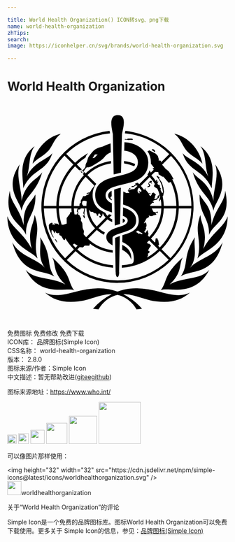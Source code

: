 ```yaml
---

title: World Health Organization() ICON转svg、png下载
name: world-health-organization
zhTips: 
search: 
image: https://iconhelper.cn/svg/brands/world-health-organization.svg

---
```


# World Health Organization  <small style="font-size: 60%;font-weight: 100"></small>

<div id="svg" class="svg-wrap">
<svg role="img" viewBox="0 0 24 24" xmlns="http://www.w3.org/2000/svg"><title>World Health Organization icon</title><path d="M12.0214 1.4122c-1.064 0-.6118 1.5783-.5273 2.0925 0 .025.0857 3.5707.1024 4.3789.1619-.0429.3226-.0822.4761-.119l.3214-.081c.0154-.782.094-4.1658.0964-4.1837.0702-.551.6272-2.0877-.469-2.0877zm-.3118 12.0405c.119-.0405.238-.0762.3452-.1107l.2297-.0714c0-.2274.069-3.372.0809-3.9433a7.2271 7.2271 0 0 0-.732.2107c.0083.4285.0702 3.5719.0762 3.9147zm.3928 1.1926c-.0405.0143-.144.0583-.2095.081-.0655.0226-.1571.0606-.1571.0845 0 .0238.0666 3.6195.0666 3.6992 0 .744.3785.7487.3785 0 0-.0535.0762-3.9159.0762-3.9159s-.0905.0298-.1547.0512zm-.8558-10.1468a5.4953 5.4953 0 0 0-.8332.3392c-.2975.0988-.7141.119-1.151.588a5.8905 5.8905 0 0 0-.3963.5094c-.131.188-.1369.4904-.238.6535-.1381.238-.1048.3701-.1048.3701v.0072a.632.632 0 0 1-.1595.2952.6046.6046 0 0 1-.5546.2213c.1975.0988.476-.0392.476-.0392a3.6433 3.6433 0 0 0-.1047.3927c.2214-.501.425-.6843.488-.7355.0952.0214.2928.013.6594-.1976.4142-.238 1.0367-.6249 1.2129-.87a1.6175 1.6175 0 0 1 .7332-.5535c-.0131-.3773-.0203-.7035-.0274-.9808zM9.4993 6.0637L9.284 6.11l.257-.413.3.0095zm1.2795 8.64c0 .4665.3452.714.6892.9128 0-.0785-.0143-.801-.0143-.8129.0071-.144.1464-.2309.2595-.2845a5.6 5.6 0 0 1 .5463-.2082c.1023-.0358.1892-.0703.2868-.0988.6904-.2083 1.489-.4761 1.489-1.3093 0-.8332-.6844-1.1902-1.4283-1.4438 0 .2678-.013.6594-.019.9296.3166.119.526.275.526.5142 0 .3011-.3213.476-.5486.5618a5.9252 5.9252 0 0 1-.2797.0976c-.1833.0571-.381.119-.5654.1904a2.7126 2.7126 0 0 0-.2797.119c-.3285.1643-.663.406-.6618.832zm4.5753-8.1496c0-.8534-.619-1.8009-2.1365-2.1353a3.6528 3.6528 0 0 0-.463-.0536c0 .1286-.0095.4237-.0095.4237 0 .0929-.0095.4345-.012.5083a2.1424 2.1424 0 0 1 .2917.0404c.882.2107 1.1974.7142 1.1974 1.2165 0 .8105-.6927 1.1164-1.5473 1.3473l-.2821.0738c-.2583.0643-.5237.1262-.7868.1964a10.782 10.782 0 0 0-.2797.0797c-.9438.288-1.7556.7427-1.7556 1.9044 0 1.1617.926 1.5878 1.8294 1.8663q-.0083-.4987-.019-1.0022c-.3988-.1868-.6797-.4332-.6797-.8474 0-.4142.256-.6499.6475-.8332a3.0192 3.0192 0 0 1 .2786-.1083c.225-.0762.476-.1416.7439-.2059l.282-.0678c1.2724-.2976 2.7007-.6963 2.7007-2.4031zm-2.8482 9.5362c.4284.2166.8236.5165.989 1.0843.0726-.9403-.4546-1.3474-.9771-1.6223l-.012.538zM19.5199 5.29c.4595.5475 1.2629.87 1.733 1.4188-.3368-1.6223-1.589-2.947-3.0696-3.2637.7225.544.8784 1.2998 1.3366 1.845zM1.7235 9.4023c1.02-2.2198 2.5423-1.7497 3.1862-3.8647-.357.6487-2.0234.9224-2.7982 2.5852.394-.988.1964-2.4995.863-3.3148-1.9926 1.47-1.144 3.848-1.251 4.5943zm1.8472 5.324c.1833.864-.357 2.1114.5 3.304-.8856-.9926-2.7614-1.245-3.5256-2.7542.9522 3.6898 3.4517 2.928 4.5694 3.729-.9237-1.327-.1679-2.209-1.5438-4.2789zm-.2868 2.315c-.5463-2.0603.4273-2.7745-.3166-4.7503-.0774 1.114-.8201 1.6568-.319 3.6898C1.7639 14.2597.3963 13.6169 0 12.4338c.0274 3.2351 2.6269 3.7148 3.2839 4.6075zm3.992 3.4517c-.7653-1.0594-.238-1.658-2.3923-3.5815.4546.7023-.0143 1.5854 1.4354 2.959-1.4188-.8332-3.3755-.4761-4.3194-1.5962 1.6211 3.103 4.4694 1.8366 5.2763 2.2222zm10.4051-.6225c1.4497-1.3736.9808-2.2615 1.4354-2.959-2.1495 1.9235-1.627 2.5221-2.3923 3.5815.807-.3857 3.6552.8807 5.2751-2.2187-.9427 1.1213-2.8994.763-4.3182 1.5997zm2.2484-1.8437c.8534-1.1903.3166-2.44.4999-3.3041-1.376 2.0698-.6201 2.9518-1.5473 4.2848 1.1236-.801 3.6135-.0416 4.5693-3.729-.763 1.5069-2.6364 1.7592-3.522 2.7519zm-3.435 2.6126a10.617 10.617 0 0 0-2.3508-.3571 5.6834 5.6834 0 0 0-2.1424.3642 5.687 5.687 0 0 0-2.1424-.3642 10.617 10.617 0 0 0-2.3508.357c-1.2938.344-2.4114.6106-3.3862.119.9343.8332 2.0234 1.1249 3.5981.9523 1.3093-.1405 2.3698-.7963 3.6052-.7868h.0488a6.6023 6.6023 0 0 0-2.0377 1.5842l.5952.0798s.6272-1.2605 2.0698-1.589c1.4426.3285 2.0698 1.589 2.0698 1.589l.5951-.0798a6.6213 6.6213 0 0 0-2.0377-1.5758h.0488c1.2355-.0096 2.2936.6463 3.604.7867 1.5748.1702 2.665-.1262 3.5994-.9522-.9748.4868-2.0925.2202-3.3863-.1238zM3.0553 10.0569c-.5333 1.0236-1.3617 1.2581-1.27 3.3767-.45-1.883-1.5188-2.5804-1.5057-3.7813-.7427 3.1303 1.2426 3.5016 1.752 4.8133-.075-1.8794 1.1248-2.259 1.0236-4.4087zm.745-2.4162c-.1856.2595-.3154.3702-.8105.7785a4.0194 4.0194 0 0 0-1.4426 2.353c.0512-1.1473-.6582-2.7958-.1869-3.998-1.8246 2.577.1048 4.1207.1726 5.0538.4737-1.796 1.5616-1.8103 2.2674-4.1873zm18.6511 3.1316A4.0254 4.0254 0 0 0 21.01 8.4192c-.4951-.4083-.6249-.519-.8105-.7785.7058 2.3805 1.7937 2.3912 2.2614 4.1873.0679-.9331 1.9972-2.4769.1714-5.0537.4761 1.202-.232 2.8506-.1809 3.998zm1.5473 1.6663c-.3963 1.1831-1.764 1.8258-2.6483 3.5517.5011-2.0377-.238-2.5805-.319-3.6898-.7439 1.9782.238 2.6888-.3166 4.7503.6582-.9022 3.2577-1.3819 3.2851-4.617zm-3.0506-2.3817c-.1011 2.1496 1.0998 2.5293 1.0236 4.404.5106-1.3093 2.4995-1.683 1.752-4.8134.0143 1.201-1.0545 1.9044-1.5008 3.7754.0833-2.1079-.7451-2.3424-1.2748-3.366zM4.4824 5.296c.4607-.5474.6166-1.3009 1.3379-1.8448-1.4807.3166-2.7376 1.6413-3.0697 3.2636.463-.5546 1.2677-.8772 1.727-1.4247zm14.6126.2476c.644 2.1151 2.1663 1.645 3.1851 3.8648-.106-.7463.7427-3.1244-1.2497-4.5944.6665.8165.469 2.327.8629 3.3148-.7773-1.6687-2.44-1.9424-2.803-2.5911zm-5.1692 1.195a4.9895 4.9895 0 0 0-1.2176-.3273v.2714a4.761 4.761 0 0 1 1.1188.307.7141.7141 0 0 0 .0988-.251zM13.6175 4.12l.081-.0726-.1548-.0655-.407-.0083-.106.0738-.238-.0202v.0583a4.136 4.136 0 0 1 .419.044l.1987-.0178zm-.789 8.778c0-.069-.0917-.1368-.2274-.2011h-.025c0 .056 0 .332-.0084.4666.1679-.075.2607-.156.2607-.2655zM8.1126 7.7205a1.2997 1.2997 0 0 1 .0345-.1488.6891.6891 0 0 1-.1666.0167zm3.8956 11.9738a8.3031 8.3031 0 0 0 .8463-16.5598c0 .0155 0 .0321-.0095.0476-.0167.081-.0322.1535-.044.2178a8.0163 8.0163 0 0 1 4.8359 2.2615l-.9165.9165.0345-.162-.119-.0523-.1643-.0095.0345-.106-.1106-.3749-.2286-.2511-.7141-.3773-.062.0655-.1296.038a2.1424 2.1424 0 0 1 .3785 1.2034v.163l.357.4464-.1666.038.1107.1667-.313.3118-.1262-.238a2.133 2.133 0 0 1-.238.4678l.0702.0642-.9653.9653a3.2917 3.2917 0 0 0-.181-.1607 4.5833 4.5833 0 0 1-.2832.119l.0821.0643-.0488.0488-.119.0631-.0417.119-.0702-.0702-.2035.0679.056.0892.1404-.0369.0916.0072.0072-.05.0702-.0357.0214-.0417.1262-.0357h.0988c.019.0167.0392.0345.057.0524l-.388.369-.0285-.0405-.4.0654-.0892.0893-.0869.0107.2476-.238-.088-.044-.2322.3094.0679-.0071v.119l.0845.0333.0166.119-.1392-.0273-.1452.0261-.3571-.1797-.0286 1.4164c.8332.2785 1.708.6808 1.708 1.7378a1.3093 1.3093 0 0 1-.595 1.1164l-.018.0119-.0261.0179c-.3357.2213-.7665.3404-1.1403.457l-.0107.7403c.5951.2952 1.3152.7249 1.2486 1.9544-.0084.3023-.1262.3856-.2274.413a6.2511 6.2511 0 0 1-1.0712.1702v.2702a6.6499 6.6499 0 0 0 4.1397-1.8282l.964.9641a8.0186 8.0186 0 0 1-11.1049.0226l.9641-.964a6.6451 6.6451 0 0 0 4.0814 1.8031v-.2702a6.3785 6.3785 0 0 1-3.8945-1.7222l.257-.2583.3572.0405.188-.2024.4928.0167.0726-.1702-.0179-.0726a4.999 4.999 0 0 0 2.5102 1.0033v-.2713a4.7526 4.7526 0 0 1-2.7042-1.2403l.9653-.9652a3.4338 3.4338 0 0 0 .782.5249.913.913 0 0 1 .0976-.2536 3.1208 3.1208 0 0 1-.6892-.463l.9677-.9664a1.7687 1.7687 0 0 0 .5166.2868v-.2904a1.4842 1.4842 0 0 1-.319-.1893l.2725-.2725a6.7378 6.7378 0 0 1-.288-.0929l-.1833.1833a1.4759 1.4759 0 0 1-.2309-.344 3.2815 3.2815 0 0 1-.476-.2547 1.8675 1.8675 0 0 1-.9035-1.6401 1.9687 1.9687 0 0 1 .3904-1.2498l-.9617-.9617a4.7502 4.7502 0 0 1 2.5757-1.2664c0-.0928 0-.1845-.006-.2714a5.0204 5.0204 0 0 0-2.76 1.3498l-.1631-.1595a4.504 4.504 0 0 0-.1297.2511l.1023.1036a5.0145 5.0145 0 0 0-1.364 3.3552H5.6096a6.382 6.382 0 0 1 1.7699-4.3253l.4332.4345a.5487.5487 0 0 0 .062 0 .6546.6546 0 0 0 .2463-.0715l-.551-.551a6.488 6.488 0 0 1 .9521-.7594 1.7925 1.7925 0 0 1 .0679-.2 3.2053 3.2053 0 0 1 .2083-.2797 6.6653 6.6653 0 0 0-1.4188 1.0462l-.9641-.964a7.9984 7.9984 0 0 1 4.7729-2.2377 2.1298 2.1298 0 0 1-.012-.0595c-.0118-.0631-.0261-.1333-.0392-.2071a8.3043 8.3043 0 0 0 .8665 16.5622zm1.7985-5.731v-.0071zm4.0206-8.108a8.0056 8.0056 0 0 1 2.2198 5.4561h-1.37a6.626 6.626 0 0 0-.7141-2.9137l.0119-.0238.094.05.0226-.0726-.238-.4273-.2892-.3999-.3428-.2797c-.119-.1452-.238-.2857-.3654-.4213zm-1.7437 1.7462l.3273.0143.0786.094-.0393.1392.4511.2857.0893-.0107.5832.6665.238-.0833a6.3559 6.3559 0 0 1 .5952 2.6042h-1.364a4.9728 4.9728 0 0 0-.1274-1.0378l.063-.0846.0846-.4272-.0643-.4595-.1642-.5284-.381-.557.093.0487.0463-.0464-.3059-.2071-.0202.0678.3059.4369.1726.357.119.3571.0393.238.063.4024-.119.0083s-.132-.2464-.1725-.3476l.0607-.0916-.119-.1666V9.107l-.0834-.1047-.1035.013a2.924 2.924 0 0 0-.119-.2035l.0737.037.019-.0191-.0392-.0857.0893-.05-.0405-.05-.1321.05.0488-.207-.0786-.0453-.0702.1654a5.0752 5.0752 0 0 0-.4963-.6308zm-.2737 3.1981l.2451-.1333.25-.038.0547-.119.1393-.0834.0536-.119.0428-.2012a4.071 4.071 0 0 1 .0548.2155l-.1321.394v.1332l.1916-.2559a4.611 4.611 0 0 1 .0678.7142h-1.1902l-.0274-.1036.1393-.1107.0273-.0666.0607-.0452.162-.0167.0166-.0714zm-1.6378-.9367l.119-.0285v-.0286l-.119-.0821.0416-.2571.1464-.1464a3.2327 3.2327 0 0 1 .2536.3297l-.0512.1583-.1333-.0952-.1012.0273.05.094h.05l-.056.1393-.038-.056zm.5225 4.5313l-.2952-.0833-.088.032-.1667-.1273-.1571-.056c.0774-.0559.1524-.119.225-.176l.238.1713.1857.0976.0916.0917zm-.15-5.2633l.9653-.9653a4.8121 4.8121 0 0 1 .5951.8023l-.119.0333.006.2154.357.2286a4.6657 4.6657 0 0 1 .2262.6094l-.0631.0928-.131.0833-.032.2-.0893.05-.075.088-.075-.0273h-.1333l.0774-.1048.0559-.2725.088-.0548-.2487-.2559-.194.0655-.044.182-.119.1322-.1274-.1048-.0452-.1118.0726-.0453.0404.0738.0595-.0226-.0261-.119h-.0845l-.006.05-.056.0107-.3035-.3559-.1023-.0774.0393-.0428.0904-.031-.0833-.0333s-.106.0238-.119.0238l.0607.0762h-.1524a3.2982 3.2982 0 0 0-.3047-.3928zm.4916 5.136l-.131-.131.1-.1298.1262-.257-.0488-.0715.0833-.1904-.0095-.1714-.05-.1773-.119-.0417-.044.1-.0715-.019a3.235 3.235 0 0 0 .2857-.4988l.119-.0523.069-.0929.0334.0381.0833-.1-.0666-.0833.0607-.0167.1118.0453h.2107l.1274-.0667.3332-.088-.063-.1107-.0215-.1345.1786.0785.0666-.0393-.0333-.138-.2154.0869-.238-.05-.1834-.375h1.0439a4.7514 4.7514 0 0 1-1.3176 3.1042l-.1429-.144.062-.1917-.112-.4225zm.1845 2.6625l.1285-.2762-.05-.119.1893-.1666v-.1l-.1619-.1012.1333-.2654.2-.2618-.2-.2155h-.15l-.0928-.1511a7.5411 7.5411 0 0 0 .238-.206l.9654.9653a6.4725 6.4725 0 0 1-1.1998.8987zm1.2045-1.2736l.1071-.119-.1011-.5285-.069-.0273.0428-.0893-.2285-.0714-.044.188-.0227.238-.0476.0441-.4166-.4166a5.0192 5.0192 0 0 0 1.3973-3.2934h1.3653a6.3737 6.3737 0 0 1-1.7973 4.2587zm.3761.375a6.6463 6.6463 0 0 0 1.877-4.4492h1.364a8.008 8.008 0 0 1-2.2757 5.4144zm-8.2126-1.3224a5.1601 5.1601 0 0 1-.2833-.319l.0417-.3452-.144-.3308-.0358-.5178-.1618-.3142.0333-.1952-.1952-.375-.1702-.0856.069-.1988-.0702-.1571.0702-.1798h.1869l.0654-.1083h.319l.0488.094-.0595.3298-.038.0559.119.2607-.0786.0428-.0548-.069-.0238.0262.0548.1547.094.181h.044l.031-.1762-.0452-.0596v-.1095l-.0143-.2261.0595-.3975-.0643-.1072h.2286a3.3898 3.3898 0 0 0 .939 2.1627zm-.9046-2.6673l-.1286.2023h-.2213l-.0179-.013a4.849 4.849 0 0 1-.069-.6488h.4106l-.0988.3285zm.4487-.9368l.025-.2713.1619-.094.2892.0511.044.0524a3.2136 3.2136 0 0 0-.044.469h-.3273zm1.389 1.02l.0679-.0344.1702.1345-.0774.063.2012.1334-.0048-.1429.1071-.1773.1119.119.119.1643-.219.0452.094.188.144-.0761-.0142-.0595.1071-.0727.063-.2975a1.7746 1.7746 0 0 0 .3131.476l-.964.9642a3.1196 3.1196 0 0 1-.8451-1.8116l.1975.2107h.1857zm-.9926-3.9825l.964.9653a3.441 3.441 0 0 0-.5117.7368h-.0667l-.1357.0416h-.0476l-.144.1345.182-.038.1643-.0417-.0285.063-.144.0882h-.0726l-.212.1618-.2046-.0166-.2964.5522.0583.1107-.1607.1786-.025.238h-.6046a4.7514 4.7514 0 0 1 1.2855-3.1744zM7.283 15.4202l.3059.1797.063.0428-.2213.2214q-.1548-.1607-.3-.332zm-.306-3.8386c0 .1321.0168.2643.031.394l-.1666.038-.0345.1691-.3476.4428.0084.6082-.3571.119h-.1952a6.3654 6.3654 0 0 1-.3047-1.7723zm-1.3473 1.764l-.0797-.0155-.075-.0845-.3833-.0333.119.1606-.357-.0666.0928-.0857-.0869-.0857-.2559.1119-.0916.169.0357.3892.2952.6999.1416.2213.081.0298-.2226-.4225-.0488-.2155.05-.0523-.031-.119.1345.0178.206.3118.0511.0203v-.2274l.0833.0488.0179.119.2166.0572.0905-.0643.031.0214v.1655l.0951.119.119.0262.2524.4273.1535.0428.0476-.2a6.7034 6.7034 0 0 0 .9403 1.2141l-.964.9641a8.0127 8.0127 0 0 1-2.3115-5.4287h1.3652a6.6451 6.6451 0 0 0 .288 1.764zm.5952-7.514l.964.964a6.6546 6.6546 0 0 0-1.8496 4.5158h-1.364A8.008 8.008 0 0 1 6.219 5.8316zm9.879-.4975l-.0822-.1333-.1785-.0893-.1393.106.1786.0951.1916.1464zm-.8344 3.8504v.1047l.238-.0702.0726-.144-.163-.2143.0869-.1309.2202.1571.0404-.0321-.044-.031-.05-.0952.0905-.0523-.0881-.119-.2071.1047-.069.1297-.0417.113.0916.1536-.0333.0714zm-9.8671 6.1202l.0179-.0619-.119-.2666-.1453-.0536zm5.5798-5.1276c0 .2286.1393.3904.3928.5297v-.1024l-.1595-.1594.0845-.1536.069-.019c0-.2666-.0106-.5654-.0118-.6082h-.012c-.2356.1309-.363.288-.363.513Z"/></svg>
</div>
<detail full-name='world-health-organization'></detail>

<div class="detail-page">
<p>
<span><span class="badge-success badge">免费图标</span> <span class="badge-success badge">免费修改</span>  <span class="badge-success badge">免费下载</span> </span>
<br/>
<span>
ICON库：
<span class="badge-secondary badge">品牌图标(Simple Icon)</span> 
</span>
<br/>
<span>
CSS名称：
<span class="badge-secondary badge">world-health-organization</span> 
</span>

<br/>
<span>
版本：
<span class="badge-secondary badge">2.8.0</span> 
</span>
<br/>
<span>图标来源/作者：<span class="badge-light badge">Simple Icon</span></span> 
<br/>
<span class="zh-detail">中文描述：暂无<span class="help-link"><span>帮助改进</span>(<a href="https://gitee.com/liuwave/icon-helper/edit/master/json/brands/world-health-organization.json" target="_blank" rel="noopener noreferrer">gitee</a><a href="https://github.com/liuwave/icon-helper/edit/master/json/brands/world-health-organization.json" target="_blank" rel="noopener noreferrer">github</a></span>)</span><br/>
</p>
</div><div class="description description alert alert-light"><p>图标来源地址：<a href="https://www.who.int/" target="_blank" rel="noopener noreferrer">https://www.who.int/</a></p></div>
<div class="alert alert-dark">
<img height="21" width="21" src="https://cdn.jsdelivr.net/npm/simple-icons@latest/icons/worldhealthorganization.svg" />
<img height="24" width="24" src="https://cdn.jsdelivr.net/npm/simple-icons@latest/icons/worldhealthorganization.svg" />
<img height="32" width="32" src="https://cdn.jsdelivr.net/npm/simple-icons@latest/icons/worldhealthorganization.svg" />
<img height="48" width="48" src="https://cdn.jsdelivr.net/npm/simple-icons@latest/icons/worldhealthorganization.svg" />
<img height="64" width="64" src="https://cdn.jsdelivr.net/npm/simple-icons@latest/icons/worldhealthorganization.svg" />
<img height="96" width="96" src="https://cdn.jsdelivr.net/npm/simple-icons@latest/icons/worldhealthorganization.svg" />

</div>
<div>
  <p>可以像图片那样使用：    
  </p>
  <div class="alert alert-primary" style="font-size: 14px">
    &lt;img height="32" width="32" src="https://cdn.jsdelivr.net/npm/simple-icons@latest/icons/worldhealthorganization.svg" /&gt;
    <copy-btn content='<img height="32" width="32" src="https://cdn.jsdelivr.net/npm/simple-icons@latest/icons/worldhealthorganization.svg" />'></copy-btn>
  </div>
  <div class="alert alert-secondary">
    <img height="32" width="32" src="https://cdn.jsdelivr.net/npm/simple-icons@latest/icons/worldhealthorganization.svg" />worldhealthorganization
    <copy-btn content="worldhealthorganization" btn-title="复制图标名称"></copy-btn>
  </div>
</div>

<Vssue title="关于“World Health Organization”的评论" >关于“World Health Organization”的评论</Vssue>


<div><p>Simple Icon是一个免费的品牌图标库。图标World Health Organization可以免费下载使用。更多关于  Simple Icon的信息，参见：<a target="_blank" href="https://iconhelper.cn/brands.html">品牌图标(Simple Icon)</a>
</p></div>
